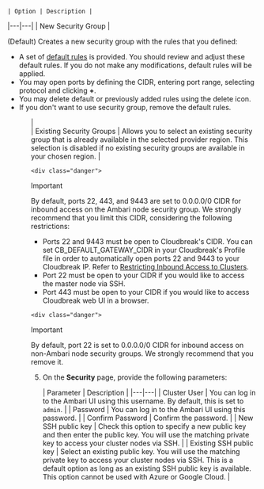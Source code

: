 

[Comment]: <> (On AWS/GCP Existing security groups should be selectable only for existing VPC.)

    | Option | Description |
|---|---|
| New Security Group | <p>(Default) Creates a new security group with the rules that you defined:</p><p><ul><li>A set of [default rules](security.md#default-cluster-security-groups) is provided. You should review and adjust these default rules. If you do not make any modifications, default rules will be applied. </li><li>You may open ports by defining the CIDR, entering port range, selecting protocol and clicking **+**.</li><li>You may delete default or previously added rules using the delete icon.</li><li>If you don't want to use security group, remove the default rules.</li><ul></p> |  
| Existing Security Groups | Allows you to select an existing security group that is already available in the selected provider region. This selection is disabled if no existing security groups are available in your chosen region. |  

    <div class="danger">
<p class="first admonition-title">Important</p>
<p class="last">
By default, ports 22, 443, and 9443 are set to 0.0.0.0/0 CIDR for inbound access on the Ambari node security group. We strongly recommend that you limit this CIDR, considering the following restrictions:
<ul><li>Ports 22 and 9443 must be open to Cloudbreak's CIDR. You can set CB_DEFAULT_GATEWAY_CIDR in your Cloudbreak's Profile file in order to automatically open ports 22 and 9443 to your Cloudbreak IP. Refer to <a href="../security-cb/index.html#restricting-inbound-access-to-clusters">Restricting Inbound Access to Clusters</a>.</li>
<li>Port 22 must be open to your CIDR if you would like to access the master node via SSH.</li>
<li>Port 443 must be open to your CIDR if you would like to access Cloudbreak web UI in a browser.</li></ul>  
</p>
</div>

    <div class="danger">
<p class="first admonition-title">Important</p>
<p class="last">
By default, port 22 is set to 0.0.0.0/0 CIDR for inbound access on non-Ambari node security groups. We strongly recommend that you remove it.</p>
</div>


5. On the **Security** page, provide the following parameters:

    | Parameter | Description |
|---|---|
| Cluster User | You can log in to the Ambari UI using this username. By default, this is set to `admin`. |
| Password | You can log in to the Ambari UI using this password. |
| Confirm Password | Confirm the password. |
| New SSH public key | Check this option to specify a new public key and then enter the public key. You will use the matching private key to access your cluster nodes via SSH. |
| Existing SSH public key | Select an existing public key. You will use the matching private key to access your cluster nodes via SSH. This is a default option as long as an existing SSH public key is available. This option cannot be used with Azure or Google Cloud. |
